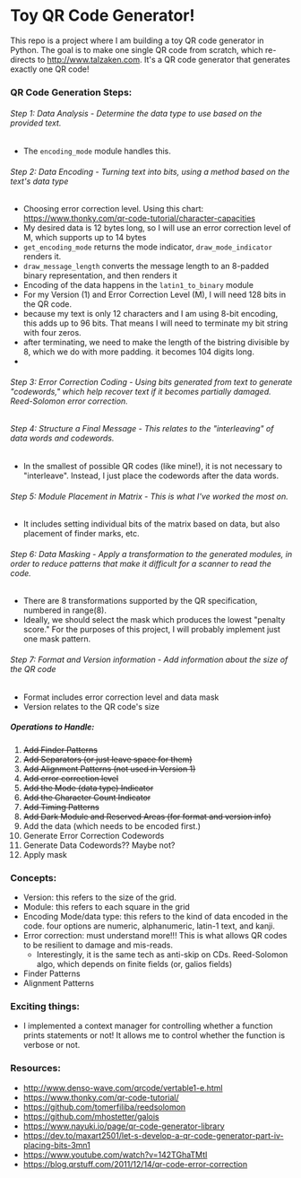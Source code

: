 # Toy QR Code Generator!

This repo is a project where I am building a toy QR code generator in Python. 
The goal is to make one single QR code from scratch, which re-directs to http://www.talzaken.com. 
It's a QR code generator that generates exactly one QR code!



### QR Code Generation Steps:
###### Step 1: Data Analysis - Determine the data type to use based on the provided text.
  - The `encoding_mode` module handles this.
###### Step 2: Data Encoding - Turning text into bits, using a method based on the text's data type
  - Choosing error correction level. Using this chart:  https://www.thonky.com/qr-code-tutorial/character-capacities
  - My desired data is 12 bytes long, so I will use an error correction level of M, which supports up to 14 bytes
  - `get_encoding_mode` returns the mode indicator, `draw_mode_indicator` renders it.
  - `draw_message_length` converts the message length to an 8-padded binary representation, and then renders it
  - Encoding of the data happens in the `latin1_to_binary` module
  - For my Version (1) and Error Correction Level (M), I will need 128 bits in the QR code.
  - because my text is only 12 characters and I am using 8-bit encoding, this adds up to 96 bits. That means I will need to terminate my bit string with four zeros.
  - after terminating, we need to make the length of the bistring divisible by 8, which we do with more padding. it becomes 104 digits long.
  - 

###### Step 3: Error Correction Coding - Using bits generated from text to generate "codewords," which help recover text if it becomes partially damaged. Reed-Solomon error correction.
###### Step 4: Structure a Final Message - This relates to the "interleaving" of data words and codewords. 
  - In the smallest of possible QR codes (like mine!), it is not necessary to "interleave". Instead, I just place the codewords after the data words.
###### Step 5: Module Placement in Matrix - This is what I've worked the most on. 
  - It includes setting individual bits of the matrix based on data, but also placement of finder marks, etc.
###### Step 6: Data Masking - Apply a transformation to the generated modules, in order to reduce patterns that make it difficult for a scanner to read the code.
  - There are 8 transformations supported by the QR specification, numbered in range(8).
  - Ideally, we should select the mask which produces the lowest "penalty score." For the purposes of this project, I will probably implement just one mask pattern.
###### Step 7: Format and Version information - Add information about the size of the QR code
  - Format includes error correction level and data mask
  - Version relates to the QR code's size

##### Operations to Handle:
  1. ~~Add Finder Patterns~~
  2. ~~Add Separators (or just leave space for them)~~
  3. ~~Add Alignment Patterns (not used in Version 1)~~
  4. ~~Add error correction level~~
  5. ~~Add the Mode (data type) Indicator~~
  6. ~~Add the Character Count Indicator~~
  7. ~~Add Timing Patterns~~
  8. ~~Add Dark Module and Reserved Areas (for format and version info)~~
  9. Add the data (which needs to be encoded first.)
  10. Generate Error Correction Codewords
  11. Generate Data Codewords?? Maybe not?
  12. Apply mask


### Concepts:
  - Version: this refers to the size of the grid.
  - Module: this refers to each square in the grid
  - Encoding Mode/data type: this refers to the kind of data encoded in the code. four options are numeric, alphanumeric, latin-1 text, and kanji.
  - Error correction: must understand more!!! This is what allows QR codes to be resilient to damage and mis-reads. 
    - Interestingly, it is the same tech as anti-skip on CDs. Reed-Solomon algo, which depends on finite fields (or, galios fields)
  - Finder Patterns
  - Alignment Patterns


### Exciting things:
  - I implemented a context manager for controlling whether a function prints statements or not!
    It allows me to control whether the function is verbose or not.

### Resources:
  - http://www.denso-wave.com/qrcode/vertable1-e.html
  - https://www.thonky.com/qr-code-tutorial/
  - https://github.com/tomerfiliba/reedsolomon
  - https://github.com/mhostetter/galois
  - https://www.nayuki.io/page/qr-code-generator-library
  - https://dev.to/maxart2501/let-s-develop-a-qr-code-generator-part-iv-placing-bits-3mn1
  - https://www.youtube.com/watch?v=142TGhaTMtI
  - https://blog.qrstuff.com/2011/12/14/qr-code-error-correction